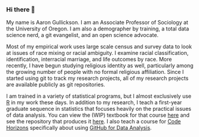 ### Hi there 👋

My name is Aaron Gullickson. I am an Associate Professor of Sociology at the University of Oregon. I am also a demographer by training, a total data science nerd, a git evangelist, and an open science advocate.

Most of my empirical work uses large scale census and survey data to look at issues of race mixing or racial ambiguity. I examine racial classification, identification, interracial marriage, and life outcomes by race. More recently, I have begun studying religious identity as well, particularly among the growing number of people with no formal religious affiliation. Since I started using git to track my research projects, all of my research projects are available publicly as git repositories.

I am trained in a variety of statistical programs, but I almost exclusively use [R](https://www.r-project.org/) in my work these days. In addition to my research, I teach a first-year graduate sequence in statistics that focuses heavily on the practical issues of data analysis. You can view the (WIP) textbook for that course [here](https://stat-analysis.netlify.app/) and see the repository that produces it [here](https://github.com/AaronGullickson/combined_stats). I also teach a course for [Code Horizons](https://codehorizons.com/) specifically about using [GitHub for Data Analysis](https://codehorizons.com/Seminars/github-for-data-analysis/).
